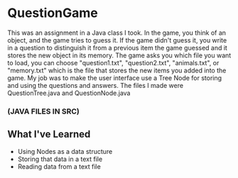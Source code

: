 # QuestionGame
This was an assignment in a Java class I took. In the game, you think of an object, and the game tries to guess it.
If the game didn't guess it, you write in a question to distinguish it from a previous item the game guessed and it stores the new object in its memory.
The game asks you which file you want to load, you can choose "question1.txt", "question2.txt", "animals.txt", or "memory.txt" 
which is the file that stores the new items you added into the game.
My job was to make the user interface use a Tree Node for storing and using the questions and answers.
The files I made were QuestionTree.java and QuestionNode.java

### (JAVA FILES IN SRC)
## What I've Learned
* Using Nodes as a data structure
* Storing that data in a text file
* Reading data from a text file
